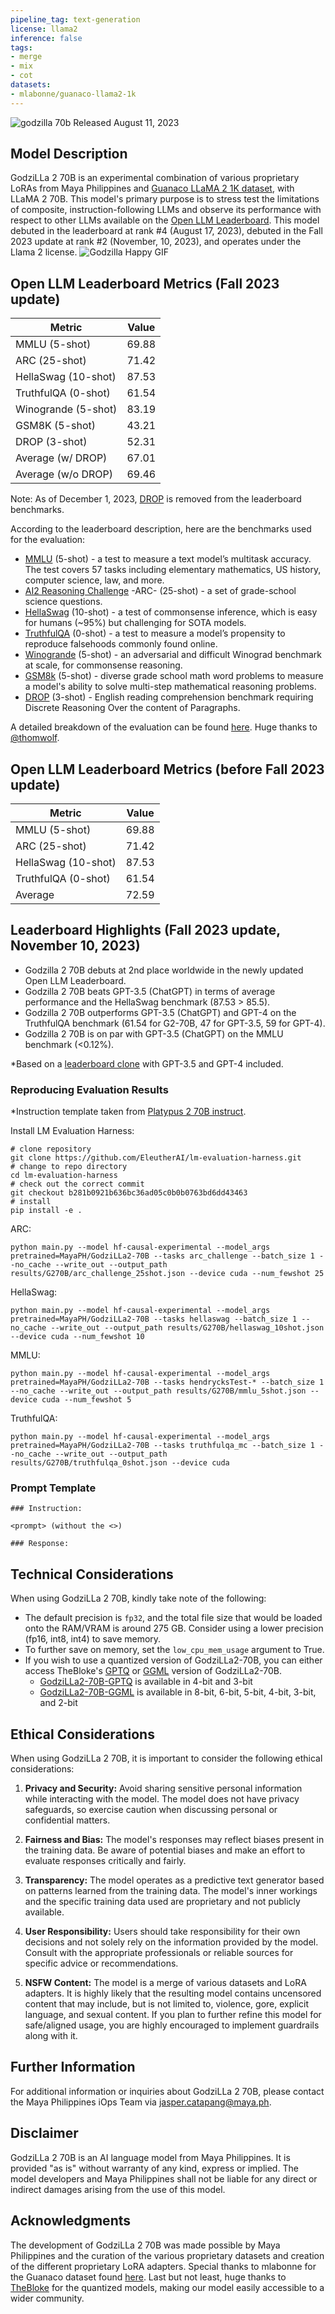 ```yaml
---
pipeline_tag: text-generation
license: llama2
inference: false
tags:
- merge
- mix
- cot
datasets:
- mlabonne/guanaco-llama2-1k
---
```


![godzilla 70b](gz70b.png)
Released August 11, 2023

## Model Description
GodziLLa 2 70B is an experimental combination of various proprietary LoRAs from Maya Philippines and [Guanaco LLaMA 2 1K dataset](https://huggingface.co/datasets/mlabonne/guanaco-llama2-1k), with LLaMA 2 70B.  This model's primary purpose is to stress test the limitations of composite, instruction-following LLMs and observe its performance with respect to other LLMs available on the [Open LLM Leaderboard](https://huggingface.co/spaces/HuggingFaceH4/open_llm_leaderboard). This model debuted in the leaderboard at rank #4 (August 17, 2023), debuted in the Fall 2023 update at rank #2 (November, 10, 2023), and operates under the Llama 2 license.
![Godzilla Happy GIF](https://i.pinimg.com/originals/81/3a/e0/813ae09a30f0bc44130cd2c834fe2eba.gif)

## Open LLM Leaderboard Metrics (Fall 2023 update)
| Metric                | Value |
|-----------------------|-------|
| MMLU (5-shot)         | 69.88  |
| ARC (25-shot)         | 71.42  |
| HellaSwag (10-shot)   | 87.53  |
| TruthfulQA (0-shot)   | 61.54  |
| Winogrande (5-shot)   | 83.19  |
| GSM8K (5-shot)        | 43.21  |
| DROP (3-shot)         | 52.31  |
| Average (w/ DROP)     | 67.01  |
| Average (w/o DROP)    | 69.46  |

Note: As of December 1, 2023, [DROP](https://arxiv.org/abs/1903.00161) is removed from the leaderboard benchmarks.

According to the leaderboard description, here are the benchmarks used for the evaluation:
- [MMLU](https://arxiv.org/abs/2009.03300) (5-shot) - a test to measure a text model’s multitask accuracy. The test covers 57 tasks including elementary mathematics, US history, computer science, law, and more.
- [AI2 Reasoning Challenge](https://arxiv.org/abs/1803.05457) -ARC- (25-shot) - a set of grade-school science questions.
- [HellaSwag](https://arxiv.org/abs/1905.07830) (10-shot) - a test of commonsense inference, which is easy for humans (~95%) but challenging for SOTA models.
- [TruthfulQA](https://arxiv.org/abs/2109.07958) (0-shot) - a test to measure a model’s propensity to reproduce falsehoods commonly found online.
- [Winogrande](https://arxiv.org/abs/1907.10641) (5-shot) - an adversarial and difficult Winograd benchmark at scale, for commonsense reasoning.
- [GSM8k](https://arxiv.org/abs/2110.14168) (5-shot) - diverse grade school math word problems to measure a model's ability to solve multi-step mathematical reasoning problems.
- [DROP](https://arxiv.org/abs/1903.00161) (3-shot) - English reading comprehension benchmark requiring Discrete Reasoning Over the content of Paragraphs.

A detailed breakdown of the evaluation can be found [here](https://huggingface.co/datasets/open-llm-leaderboard/details_MayaPH__GodziLLa2-70B). Huge thanks to [@thomwolf](https://huggingface.co/thomwolf).

## Open LLM Leaderboard Metrics (before Fall 2023 update)
| Metric                | Value |
|-----------------------|-------|
| MMLU (5-shot)         | 69.88  |
| ARC (25-shot)         | 71.42  |
| HellaSwag (10-shot)   | 87.53  |
| TruthfulQA (0-shot)   | 61.54  |
| Average               | 72.59  |

## Leaderboard Highlights (Fall 2023 update, November 10, 2023)
- Godzilla 2 70B debuts at 2nd place worldwide in the newly updated Open LLM Leaderboard.
- Godzilla 2 70B beats GPT-3.5 (ChatGPT) in terms of average performance and the HellaSwag benchmark (87.53 > 85.5).
- Godzilla 2 70B outperforms GPT-3.5 (ChatGPT) and GPT-4 on the TruthfulQA benchmark (61.54 for G2-70B, 47 for GPT-3.5, 59 for GPT-4).
- Godzilla 2 70B is on par with GPT-3.5 (ChatGPT) on the MMLU benchmark (<0.12%).
  
*Based on a [leaderboard clone](https://huggingface.co/spaces/gsaivinay/open_llm_leaderboard) with GPT-3.5 and GPT-4 included.

### Reproducing Evaluation Results
*Instruction template taken from [Platypus 2 70B instruct](https://huggingface.co/garage-bAInd/Platypus2-70B-instruct).

Install LM Evaluation Harness:
```
# clone repository
git clone https://github.com/EleutherAI/lm-evaluation-harness.git
# change to repo directory
cd lm-evaluation-harness
# check out the correct commit
git checkout b281b0921b636bc36ad05c0b0b0763bd6dd43463
# install
pip install -e .
```

ARC:
```
python main.py --model hf-causal-experimental --model_args pretrained=MayaPH/GodziLLa2-70B --tasks arc_challenge --batch_size 1 --no_cache --write_out --output_path results/G270B/arc_challenge_25shot.json --device cuda --num_fewshot 25
```

HellaSwag:
```
python main.py --model hf-causal-experimental --model_args pretrained=MayaPH/GodziLLa2-70B --tasks hellaswag --batch_size 1 --no_cache --write_out --output_path results/G270B/hellaswag_10shot.json --device cuda --num_fewshot 10
```

MMLU:
```
python main.py --model hf-causal-experimental --model_args pretrained=MayaPH/GodziLLa2-70B --tasks hendrycksTest-* --batch_size 1 --no_cache --write_out --output_path results/G270B/mmlu_5shot.json --device cuda --num_fewshot 5
```

TruthfulQA:
```
python main.py --model hf-causal-experimental --model_args pretrained=MayaPH/GodziLLa2-70B --tasks truthfulqa_mc --batch_size 1 --no_cache --write_out --output_path results/G270B/truthfulqa_0shot.json --device cuda
```

### Prompt Template
```
### Instruction:

<prompt> (without the <>)

### Response:
```

## Technical Considerations

When using GodziLLa 2 70B, kindly take note of the following:
- The default precision is `fp32`, and the total file size that would be loaded onto the RAM/VRAM is around 275 GB. Consider using a lower precision (fp16, int8, int4) to save memory.
- To further save on memory, set the `low_cpu_mem_usage` argument to True.
- If you wish to use a quantized version of GodziLLa2-70B, you can either access TheBloke's [GPTQ](https://huggingface.co/TheBloke/GodziLLa2-70B-GPTQ) or [GGML](https://huggingface.co/TheBloke/GodziLLa2-70B-GGML) version of GodziLLa2-70B.
  - [GodziLLa2-70B-GPTQ](https://huggingface.co/TheBloke/GodziLLa2-70B-GPTQ#description) is available in 4-bit and 3-bit
  - [GodziLLa2-70B-GGML](https://huggingface.co/TheBloke/GodziLLa2-70B-GGML#provided-files) is available in 8-bit, 6-bit, 5-bit, 4-bit, 3-bit, and 2-bit

## Ethical Considerations
When using GodziLLa 2 70B, it is important to consider the following ethical considerations:

1. **Privacy and Security:** Avoid sharing sensitive personal information while interacting with the model. The model does not have privacy safeguards, so exercise caution when discussing personal or confidential matters.

2. **Fairness and Bias:** The model's responses may reflect biases present in the training data. Be aware of potential biases and make an effort to evaluate responses critically and fairly.

3. **Transparency:** The model operates as a predictive text generator based on patterns learned from the training data. The model's inner workings and the specific training data used are proprietary and not publicly available.

4. **User Responsibility:** Users should take responsibility for their own decisions and not solely rely on the information provided by the model. Consult with the appropriate professionals or reliable sources for specific advice or recommendations.

5. **NSFW Content:** The model is a merge of various datasets and LoRA adapters. It is highly likely that the resulting model contains uncensored content that may include, but is not limited to, violence, gore, explicit language, and sexual content. If you plan to further refine this model for safe/aligned usage, you are highly encouraged to implement guardrails along with it.

## Further Information
For additional information or inquiries about GodziLLa 2 70B, please contact the Maya Philippines iOps Team via jasper.catapang@maya.ph.

## Disclaimer
GodziLLa 2 70B is an AI language model from Maya Philippines. It is provided "as is" without warranty of any kind, express or implied. The model developers and Maya Philippines shall not be liable for any direct or indirect damages arising from the use of this model.

## Acknowledgments
The development of GodziLLa 2 70B was made possible by Maya Philippines and the curation of the various proprietary datasets and creation of the different proprietary LoRA adapters. Special thanks to mlabonne for the Guanaco dataset found [here](https://huggingface.co/datasets/mlabonne/guanaco-llama2-1k). Last but not least, huge thanks to [TheBloke](https://huggingface.co/TheBloke) for the quantized models, making our model easily accessible to a wider community.